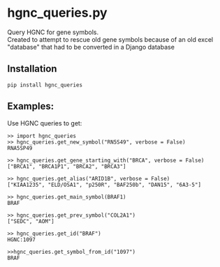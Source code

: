 # hgnc_queries.py 

Query HGNC for gene symbols.  
Created to attempt to rescue old gene symbols because of an old excel "database" that had to be converted in a Django database

## Installation

```
pip install hgnc_queries
```

## Examples:

Use HGNC queries to get:
```
>> import hgnc_queries
>> hgnc_queries.get_new_symbol("RN5S49", verbose = False)
RNA5SP49

>> hgnc_queries.get_gene_starting_with("BRCA", verbose = False)
["BRCA1", "BRCA1P1", "BRCA2", "BRCA3"]

>> hgnc_queries.get_alias("ARID1B", verbose = False)
["KIAA1235", "ELD/OSA1", "p250R", "BAF250b", "DAN15", "6A3-5"]

>> hgnc_queries.get_main_symbol(BRAF1)
BRAF

>> hgnc_queries.get_prev_symbol("COL2A1")
["SEDC", "AOM"]

>> hgnc_queries.get_id("BRAF")
HGNC:1097

>>hgnc_queries.get_symbol_from_id("1097")
BRAF
```